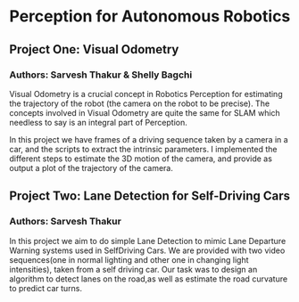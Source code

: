 # Perception for Autonomous Robotics

## Project One: Visual Odometry

### Authors: Sarvesh Thakur & Shelly Bagchi

Visual Odometry is a crucial concept in Robotics Perception for estimating the trajectory of the robot (the camera on the robot to be precise). The concepts involved in Visual Odometry are quite the same for SLAM which needless to say is an integral part of Perception.

In this project we have frames of a driving sequence taken by a camera in a car, and the scripts
to extract the intrinsic parameters. I implemented the different steps to estimate the 3D motion of the camera, and provide as output a plot of the trajectory of the camera.

## Project Two: Lane Detection for Self-Driving Cars

### Authors: Sarvesh Thakur

In this project we aim to do simple Lane Detection to mimic Lane Departure Warning systems used in SelfDriving Cars.  We are provided with two video sequences(one in normal lighting and other one in changing light intensities), taken from a self driving car.  Our task was to design an algorithm to detect lanes on the road,as well as estimate the road curvature to predict car turns.


